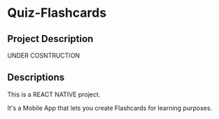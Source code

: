
# Quiz-Flashcards


## Project Description
UNDER COSNTRUCTION

## Descriptions
This is a REACT NATIVE project.

It's a Mobile App that lets you create Flashcards for learning purposes.
